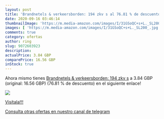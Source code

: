 ```yaml
---
layout: post
title: 'Brandnetels & verkeersborden: 194 zkv s al 76.81 % de descuento'
date: 2020-09-16 03:46:14
thumbnailImage: 'https://m.media-amazon.com/images/I/31GSoQC+s+L._SL200_.jpg'
images: [ 'https://m.media-amazon.com/images/I/31GSoQC+s+L._SL200_.jpg' ]
comments: true
category: ofertas
author: ring
slug: 9072603923
description:
actualPrice: 3.84 GBP
comparePrice: 16.56 GBP
inStock: true
---
```


Ahora mismo tienes [Brandnetels & verkeersborden: 194 zkv s](https://www.amazon.com/dp/9072603923/?tag=redken08-20) a 3.84 GBP (original: 16.56 GBP) (76.81 %  de descuento) en el siguiente enlace!

[![](https://m.media-amazon.com/images/I/31GSoQC+s+L._SL200_.jpg)](https://www.amazon.com/dp/9072603923/?tag=redken08-20)

[Visítala!!!](https://www.amazon.com/dp/9072603923/?tag=redken08-20)

[Consulta otras ofertas en nuestro canal de telegram](https://t.me/s/ofertas25)
